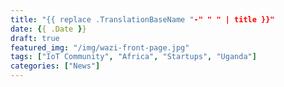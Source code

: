 ```yaml
---
title: "{{ replace .TranslationBaseName "-" " " | title }}"
date: {{ .Date }}
draft: true
featured_img: "/img/wazi-front-page.jpg"
tags: ["IoT Community", "Africa", "Startups", "Uganda"]
categories: ["News"]
---
```



<!--more-->